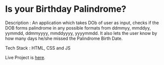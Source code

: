 # Is your Birthday Palindrome?

Description : An application which takes DOb of user as input, checks if the DOB forms palindrome in any possible formats from ddmmyy, mmddyy, yymmdd, ddmmyyyy, mmddyyyy, yyyymmdd. It also lets the user know by how many days he/she missed the Palindrome Birth Date.

Tech Stack : HTML, CSS and JS

Live Project is [here](https://romabulani-birthdaypalindrome.netlify.app/).

